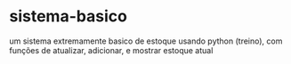 # sistema-basico

um sistema extremamente basico de estoque usando python (treino), com funções de atualizar, adicionar, e mostrar estoque atual
